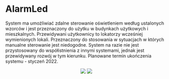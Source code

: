 # AlarmLed

System ma umożliwiać zdalne sterowanie oświetleniem według ustalonych wzorców i jest
przeznaczony do użytku w budynkach użytkowych i mieszkalnych. Przewidywani użytkownicy
to lokatorzy wcześniej wymienionych lokali. Przeznaczony do stosowania w sytuacjach w
których manualne sterowanie jest niedogodne. System na razie nie jest przystosowany do
współistnienia z innymi systemami, jednak jest przewidywany rozwój w tym kierunku.
Planowane termin ukończenia systemu - styczeń 2022.

<p align="center">
   <img  src="https://user-images.githubusercontent.com/50949711/111484471-1548ac00-8736-11eb-89d3-881c7fc45b8d.png">
  <img  src="https://user-images.githubusercontent.com/50949711/111484648-3f01d300-8736-11eb-975a-e63b8b00809c.png">
  </p>
